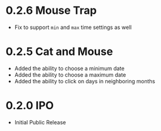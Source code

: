 # 0.2.6 Mouse Trap

- Fix to support `min` and `max` time settings as well

# 0.2.5 Cat and Mouse

- Added the ability to choose a minimum date
- Added the ability to choose a maximum date
- Added the ability to click on days in neighboring months

# 0.2.0 IPO

- Initial Public Release
